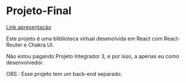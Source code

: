 # Projeto-Final

[Link apresentação](https://www.youtube.com/watch?v=aHiLRO8OV1I&ab_channel=GabrielLopes)

Este projeto é uma bliblioteca virtual desenolvida em React com React-Router e Chakra UI.

Não estou pagando Projeto Integrador 3, e por isso, a apenas eu como desenvolvedor.

OBS : Esse projeto tem um back-end separado.
